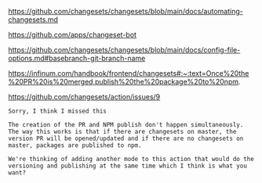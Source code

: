 <https://github.com/changesets/changesets/blob/main/docs/automating-changesets.md>

<https://github.com/apps/changeset-bot>

<https://github.com/changesets/changesets/blob/main/docs/config-file-options.md#basebranch-git-branch-name>

<https://infinum.com/handbook/frontend/changesets#:~:text=Once%20the%20PR%20is%20merged,publish%20the%20package%20to%20npm>.

<https://github.com/changesets/action/issues/9>

```
Sorry, I think I missed this

The creation of the PR and NPM publish don't happen simultaneously. The way this works is that if there are changesets on master, the version PR will be opened/updated and if there are no changesets on master, packages are published to npm.

We're thinking of adding another mode to this action that would do the versioning and publishing at the same time which I think is what you want?
```
